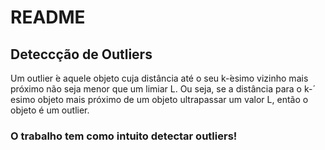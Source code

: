 # README

## Deteccção de Outliers

Um outlier ́e aquele objeto cuja distância até o seu k-́esimo vizinho mais próximo não seja menor que um limiar L. Ou seja, se a distância para o k-́esimo objeto mais próximo de um objeto ultrapassar um valor L, então o objeto é um outlier.

### O trabalho tem como intuito detectar outliers!